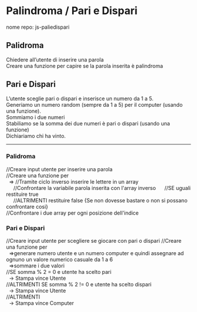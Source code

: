 # Palindroma / Pari e Dispari
nome repo: js-paliedispari

## Palidroma
Chiedere all’utente di inserire una parola  
Creare una funzione per capire se la parola inserita è palindroma  

## Pari e Dispari
L’utente sceglie pari o dispari e inserisce un numero da 1 a 5.  
Generiamo un numero random (sempre da 1 a 5) per il computer (usando una funzione).  
Sommiamo i due numeri  
Stabiliamo se la somma dei due numeri è pari o dispari (usando una funzione)  
Dichiariamo chi ha vinto.  

<hr>

### Palidroma
//Creare input utente per inserire una parola  
//Creare una funzione per  
  => //Tramite ciclo inverso inserire le lettere in un array  
     //Confrontare la variabile parola inserita con l'array inverso
     //SE uguali restituire true  
     //ALTRIMENTI restituire false 
{Se non dovesse bastare o non si possano confrontare cosi}  
//Confrontare i due array per ogni posizione dell'indice  


### Pari e Dispari
//Creare input utente per scegliere se giocare con pari o dispari
//Creare una funzione per  
  =>generare numero utente e un numero computer e quindi assegnare ad ognuno un valore numerico casuale da 1 a 6  
  =>sommare i due valori  
//SE somma % 2 = 0 e utente ha scelto pari  
  -> Stampa vince Utente  
//ALTRIMENTI SE somma % 2 != 0 e utente ha scelto dispari  
  -> Stampa vince Utente  
//ALTRIMENTI    
  -> Stampa vince Computer  